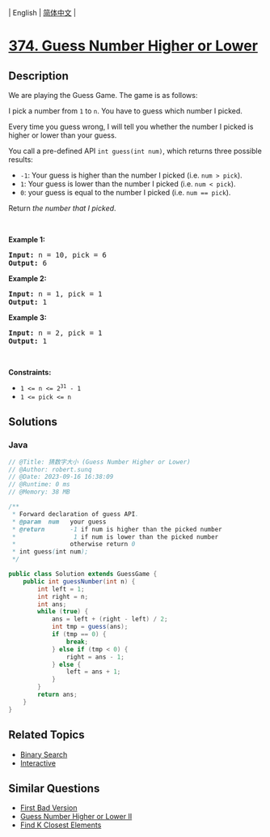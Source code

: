 
| English | [简体中文](README.md) |

# [374. Guess Number Higher or Lower](https://leetcode.cn//problems/guess-number-higher-or-lower/)

## Description

<p>We are playing the Guess Game. The game is as follows:</p>

<p>I pick a number from <code>1</code> to <code>n</code>. You have to guess which number I picked.</p>

<p>Every time you guess wrong, I will tell you whether the number I picked is higher or lower than your guess.</p>

<p>You call a pre-defined API <code>int guess(int num)</code>, which returns three possible results:</p>

<ul>
	<li><code>-1</code>: Your guess is higher than the number I picked (i.e. <code>num &gt; pick</code>).</li>
	<li><code>1</code>: Your guess is lower than the number I picked (i.e. <code>num &lt; pick</code>).</li>
	<li><code>0</code>: your guess is equal to the number I picked (i.e. <code>num == pick</code>).</li>
</ul>

<p>Return <em>the number that I picked</em>.</p>

<p>&nbsp;</p>
<p><strong class="example">Example 1:</strong></p>

<pre>
<strong>Input:</strong> n = 10, pick = 6
<strong>Output:</strong> 6
</pre>

<p><strong class="example">Example 2:</strong></p>

<pre>
<strong>Input:</strong> n = 1, pick = 1
<strong>Output:</strong> 1
</pre>

<p><strong class="example">Example 3:</strong></p>

<pre>
<strong>Input:</strong> n = 2, pick = 1
<strong>Output:</strong> 1
</pre>

<p>&nbsp;</p>
<p><strong>Constraints:</strong></p>

<ul>
	<li><code>1 &lt;= n &lt;= 2<sup>31</sup> - 1</code></li>
	<li><code>1 &lt;= pick &lt;= n</code></li>
</ul>


## Solutions


### Java

```Java
// @Title: 猜数字大小 (Guess Number Higher or Lower)
// @Author: robert.sunq
// @Date: 2023-09-16 16:38:09
// @Runtime: 0 ms
// @Memory: 38 MB

/** 
 * Forward declaration of guess API.
 * @param  num   your guess
 * @return 	     -1 if num is higher than the picked number
 *			      1 if num is lower than the picked number
 *               otherwise return 0
 * int guess(int num);
 */

public class Solution extends GuessGame {
    public int guessNumber(int n) {
        int left = 1;
        int right = n;
        int ans;
        while (true) {
            ans = left + (right - left) / 2;
            int tmp = guess(ans);
            if (tmp == 0) {
                break;
            } else if (tmp < 0) {
                right = ans - 1;
            } else {
                left = ans + 1;
            }
        }
        return ans;
    }
}
```



## Related Topics

- [Binary Search](https://leetcode.cn//tag/binary-search)
- [Interactive](https://leetcode.cn//tag/interactive)

## Similar Questions

- [First Bad Version](../first-bad-version/README_EN.md)
- [Guess Number Higher or Lower II](../guess-number-higher-or-lower-ii/README_EN.md)
- [Find K Closest Elements](../find-k-closest-elements/README_EN.md)
